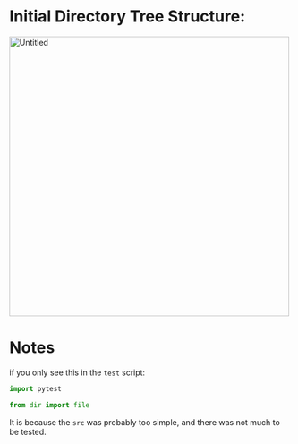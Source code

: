 # Initial Directory Tree Structure:

<img src="https://github.com/user-attachments/assets/8632d2ce-455a-4964-bfaa-4f5b86f4a3cc" alt="Untitled" width="500"/>

# Notes

if you only see this in the `test` script:

```python
import pytest

from dir import file
```
It is because the `src` was probably too simple, and there was not much to be tested.
